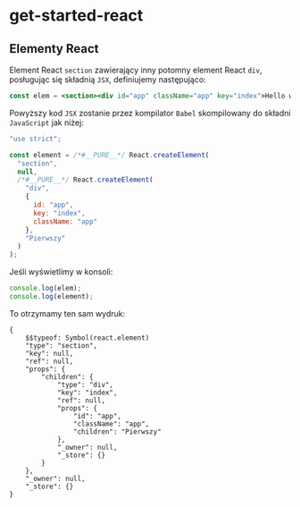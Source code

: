 # get-started-react

## Elementy React

Element React `section` zawierający inny potomny element React `div`, posługując się składnią `JSX`, definiujemy
następująco:

```jsx
const elem = <section><div id="app" className="app" key="index">Hello world!</div></section>
```

Powyższy kod `JSX` zostanie przez kompilator `Babel` skompilowany do składni `JavaScript` jak niżej:

```js
"use strict";

const element = /*#__PURE__*/ React.createElement(
  "section",
  null,
  /*#__PURE__*/ React.createElement(
    "div",
    {
      id: "app",
      key: "index",
      className: "app"
    },
    "Pierwszy"
  )
);
```

Jeśli wyświetlimy w konsoli: 

```javascript
console.log(elem);
console.log(element);
```

To otrzymamy ten sam wydruk:

```console
{  
    $$typeof: Symbol(react.element)
    "type": "section",
    "key": null,
    "ref": null,
    "props": {
        "children": {
            "type": "div",
            "key": "index",
            "ref": null,
            "props": {
                "id": "app",
                "className": "app",
                "children": "Pierwszy"
            },
            "_owner": null,
            "_store": {}
        }
    },
    "_owner": null,
    "_store": {}
}
```
